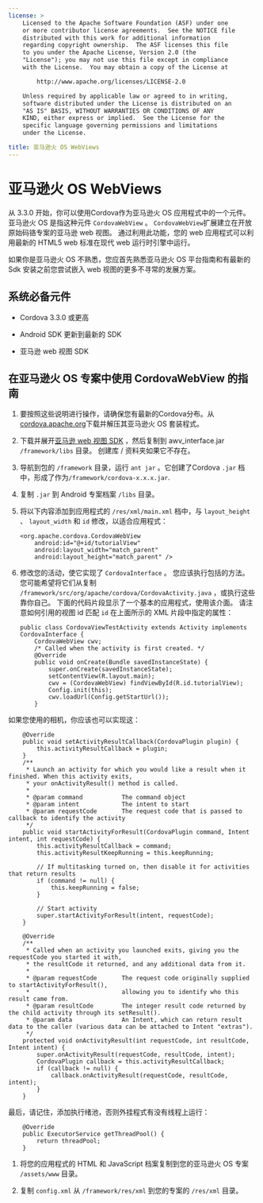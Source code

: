```yaml
---
license: >
    Licensed to the Apache Software Foundation (ASF) under one
    or more contributor license agreements.  See the NOTICE file
    distributed with this work for additional information
    regarding copyright ownership.  The ASF licenses this file
    to you under the Apache License, Version 2.0 (the
    "License"); you may not use this file except in compliance
    with the License.  You may obtain a copy of the License at

        http://www.apache.org/licenses/LICENSE-2.0

    Unless required by applicable law or agreed to in writing,
    software distributed under the License is distributed on an
    "AS IS" BASIS, WITHOUT WARRANTIES OR CONDITIONS OF ANY
    KIND, either express or implied.  See the License for the
    specific language governing permissions and limitations
    under the License.

title: 亚马逊火 OS WebViews
---
```


# 亚马逊火 OS WebViews

从 3.3.0 开始，你可以使用Cordova作为亚马逊火 OS 应用程式中的一个元件。 亚马逊火 OS 是指这种元件 `CordovaWebView` 。 `CordovaWebView`扩展建立在开放原始码铬专案的亚马逊 web 视图。 通过利用此功能，您的 web 应用程式可以利用最新的 HTML5 web 标准在现代 web 运行时引擎中运行。

如果你是亚马逊火 OS 不熟悉，您应首先熟悉亚马逊火 OS 平台指南和有最新的 Sdk 安装之前您尝试嵌入 web 视图的更多不寻常的发展方案。

## 系统必备元件

*   Cordova 3.3.0 或更高

*   Android SDK 更新到最新的 SDK

*   亚马逊 web 视图 SDK

## 在亚马逊火 OS 专案中使用 CordovaWebView 的指南

1.  要按照这些说明进行操作，请确保您有最新的Cordova分布。从[cordova.apache.org][1]下载并解压其亚马逊火 OS 套装程式。

2.  下载并展开[亚马逊 web 视图 SDK][2] ，然后复制到 awv_interface.jar `/framework/libs` 目录。 创建库 / 资料夹如果它不存在。

3.  导航到包的 `/framework` 目录，运行 `ant jar` 。它创建了Cordova `.jar` 档中，形成了作为`/framework/cordova-x.x.x.jar`.

4.  复制 `.jar` 到 Android 专案档案 `/libs` 目录。

5.  将以下内容添加到应用程式的 `/res/xml/main.xml` 档中，与 `layout_height` 、 `layout_width` 和 `id` 修改，以适合应用程式：
    
        <org.apache.cordova.CordovaWebView
            android:id="@+id/tutorialView"
            android:layout_width="match_parent"
            android:layout_height="match_parent" />
        

6.  修改您的活动，使它实现了 `CordovaInterface` 。 您应该执行包括的方法。 您可能希望将它们从复制 `/framework/src/org/apache/cordova/CordovaActivity.java` ，或执行这些靠你自己。 下面的代码片段显示了一个基本的应用程式，使用该介面。 请注意如何引用的视图 id 匹配 `id` 在上面所示的 XML 片段中指定的属性：
    
        public class CordovaViewTestActivity extends Activity implements CordovaInterface {
            CordovaWebView cwv;
            /* Called when the activity is first created. */
            @Override
            public void onCreate(Bundle savedInstanceState) {
                super.onCreate(savedInstanceState);
                setContentView(R.layout.main);
                cwv = (CordovaWebView) findViewById(R.id.tutorialView);
                Config.init(this);
                cwv.loadUrl(Config.getStartUrl());
            }
        

 [1]: http://cordova.apache.org
 [2]: https://developer.amazon.com/sdk/fire/IntegratingAWV.html#installawv

如果您使用的相机，你应该也可以实现这：

        @Override
        public void setActivityResultCallback(CordovaPlugin plugin) {
            this.activityResultCallback = plugin;
        }
        /**
         * Launch an activity for which you would like a result when it finished. When this activity exits,
         * your onActivityResult() method is called.
         *
         * @param command           The command object
         * @param intent            The intent to start
         * @param requestCode       The request code that is passed to callback to identify the activity
         */
        public void startActivityForResult(CordovaPlugin command, Intent intent, int requestCode) {
            this.activityResultCallback = command;
            this.activityResultKeepRunning = this.keepRunning;
    
            // If multitasking turned on, then disable it for activities that return results
            if (command != null) {
                this.keepRunning = false;
            }
    
            // Start activity
            super.startActivityForResult(intent, requestCode);
        }
    
        @Override
        /**
         * Called when an activity you launched exits, giving you the requestCode you started it with,
         * the resultCode it returned, and any additional data from it.
         *
         * @param requestCode       The request code originally supplied to startActivityForResult(),
         *                          allowing you to identify who this result came from.
         * @param resultCode        The integer result code returned by the child activity through its setResult().
         * @param data              An Intent, which can return result data to the caller (various data can be attached to Intent "extras").
         */
        protected void onActivityResult(int requestCode, int resultCode, Intent intent) {
            super.onActivityResult(requestCode, resultCode, intent);
            CordovaPlugin callback = this.activityResultCallback;
            if (callback != null) {
                callback.onActivityResult(requestCode, resultCode, intent);
            }
        }
    

最后，请记住，添加执行绪池，否则外挂程式有没有线程上运行：

        @Override
        public ExecutorService getThreadPool() {
            return threadPool;
        }
    

1.  将您的应用程式的 HTML 和 JavaScript 档案复制到您的亚马逊火 OS 专案 `/assets/www` 目录。

2.  复制 `config.xml` 从 `/framework/res/xml` 到您的专案的 `/res/xml` 目录。